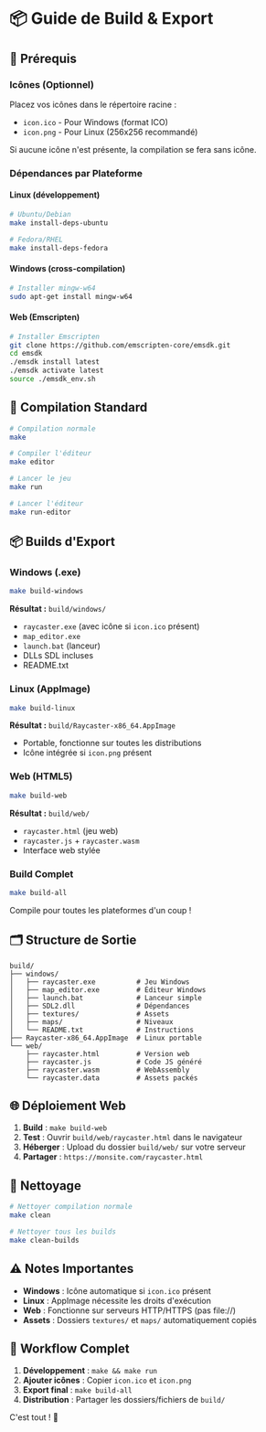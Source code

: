 # 📦 Guide de Build & Export

## 🎯 **Prérequis**

### **Icônes (Optionnel)**
Placez vos icônes dans le répertoire racine :
- `icon.ico` - Pour Windows (format ICO)
- `icon.png` - Pour Linux (256x256 recommandé)

Si aucune icône n'est présente, la compilation se fera sans icône.

### **Dépendances par Plateforme**

#### **Linux (développement)**
```bash
# Ubuntu/Debian
make install-deps-ubuntu

# Fedora/RHEL  
make install-deps-fedora
```

#### **Windows (cross-compilation)**
```bash
# Installer mingw-w64
sudo apt-get install mingw-w64
```

#### **Web (Emscripten)**
```bash
# Installer Emscripten
git clone https://github.com/emscripten-core/emsdk.git
cd emsdk
./emsdk install latest
./emsdk activate latest
source ./emsdk_env.sh
```

## 🚀 **Compilation Standard**

```bash
# Compilation normale
make

# Compiler l'éditeur
make editor

# Lancer le jeu
make run

# Lancer l'éditeur
make run-editor
```

## 📦 **Builds d'Export**

### **Windows (.exe)**
```bash
make build-windows
```
**Résultat :** `build/windows/`
- `raycaster.exe` (avec icône si `icon.ico` présent)
- `map_editor.exe`
- `launch.bat` (lanceur)
- DLLs SDL incluses
- README.txt

### **Linux (AppImage)**
```bash  
make build-linux
```
**Résultat :** `build/Raycaster-x86_64.AppImage`
- Portable, fonctionne sur toutes les distributions
- Icône intégrée si `icon.png` présent

### **Web (HTML5)**
```bash
make build-web
```
**Résultat :** `build/web/`
- `raycaster.html` (jeu web)
- `raycaster.js` + `raycaster.wasm`
- Interface web stylée

### **Build Complet**
```bash
make build-all
```
Compile pour toutes les plateformes d'un coup !

## 🗂️ **Structure de Sortie**

```
build/
├── windows/
│   ├── raycaster.exe          # Jeu Windows
│   ├── map_editor.exe         # Éditeur Windows  
│   ├── launch.bat             # Lanceur simple
│   ├── SDL2.dll               # Dépendances
│   ├── textures/              # Assets
│   ├── maps/                  # Niveaux
│   └── README.txt             # Instructions
├── Raycaster-x86_64.AppImage  # Linux portable
└── web/
    ├── raycaster.html         # Version web
    ├── raycaster.js           # Code JS généré
    ├── raycaster.wasm         # WebAssembly
    └── raycaster.data         # Assets packés
```

## 🌐 **Déploiement Web**

1. **Build** : `make build-web`
2. **Test** : Ouvrir `build/web/raycaster.html` dans le navigateur
3. **Héberger** : Upload du dossier `build/web/` sur votre serveur
4. **Partager** : `https://monsite.com/raycaster.html`

## 🧹 **Nettoyage**

```bash
# Nettoyer compilation normale
make clean

# Nettoyer tous les builds
make clean-builds
```

## ⚠️ **Notes Importantes**

- **Windows** : Icône automatique si `icon.ico` présent
- **Linux** : AppImage nécessite les droits d'exécution
- **Web** : Fonctionne sur serveurs HTTP/HTTPS (pas file://)
- **Assets** : Dossiers `textures/` et `maps/` automatiquement copiés

## 🎯 **Workflow Complet**

1. **Développement** : `make && make run`
2. **Ajouter icônes** : Copier `icon.ico` et `icon.png`
3. **Export final** : `make build-all`
4. **Distribution** : Partager les dossiers/fichiers de `build/`

C'est tout ! 🚀